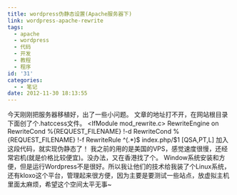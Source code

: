 ```yaml
---
title: wordpress伪静态设置(Apache服务器下)
link: wordpress-apache-rewrite
tags:
  - apache
  - wordpress
  - 代码
  - 开发
  - 教程
  - 程序
id: '31'
categories:
  - - 笔记
date: 2012-11-30 18:13:55
---
```


今天刚刚把服务器移植好，出了一些小问题。 文章的地址打不开，在网站根目录下面创了个.hatccess文件。 <IfModule mod\_rewrite.c> RewriteEngine on RewriteCond %{REQUEST\_FILENAME} !-d RewriteCond %{REQUEST\_FILENAME} !-f RewriteRule ^(.\*)$ index.php/$1 \[QSA,PT,L\] </IfModule> 加入这段代码，就实现伪静态了！ 我之前的用的是美国的VPS，感觉速度很慢，还经常宕机(就是价格比较便宜)。没办法，又在香港找了个。 Window系统安装和方便，但是运行Wordpress不是很好。所以我让他们的技术给我装了个Linux系统，还有kloxo这个平台，管理起来很方便，因为主要是要测试一些站点，放虚拟主机里面太麻烦，希望这个空间太平无事~